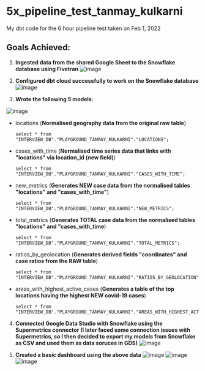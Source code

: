 # 5x_pipeline_test_tanmay_kulkarni
My dbt code for the 6 hour pipeline test taken on Feb 1, 2022

## Goals Achieved:

1. **Ingested data from the shared Google Sheet to the Snowflake database using Fivetran**
![image](https://user-images.githubusercontent.com/8901293/152093967-fb7baa7a-6a59-4e6b-ac88-89fb06d93d40.png)


2. **Configured dbt cloud successfully to work on the Snowflake database**
        ![image](https://user-images.githubusercontent.com/8901293/152094058-a825ac93-5100-4e06-9682-37ba1e732cb8.png)

3. **Wrote the following 5 models:**

![image](https://user-images.githubusercontent.com/8901293/152093362-a79227f8-6f39-4fd0-96ce-a7d4da0d5510.png)

    
 * locations (**Normalised geography data from the original raw table**)
       
       select * from "INTERVIEW_DB"."PLAYGROUND_TANMAY_KULKARNI"."LOCATIONS";

 * cases_with_time (**Normalised time series data that links with "locations" via location_id (new field)**)

       select * from "INTERVIEW_DB"."PLAYGROUND_TANMAY_KULKARNI"."CASES_WITH_TIME";
        
 * new_metrics (**Generates NEW case data from the normalised tables "locations" and "cases_with_time"**)

       select * from "INTERVIEW_DB"."PLAYGROUND_TANMAY_KULKARNI"."NEW_METRICS";
        
 * total_metrics (**Generates TOTAL case data from the normalised tables "locations" and "cases_with_time**)

       select * from "INTERVIEW_DB"."PLAYGROUND_TANMAY_KULKARNI"."TOTAL_METRICS";
        
 * ratios_by_geolocation (**Generates derived fields "coordinates" and case ratios from the RAW table**)

       select * from "INTERVIEW_DB"."PLAYGROUND_TANMAY_KULKARNI"."RATIOS_BY_GEOLOCATION";

 * areas_with_highest_active_cases (**Generates a table of the top locations having the highest NEW covid-19 cases**)

       select * from "INTERVIEW_DB"."PLAYGROUND_TANMAY_KULKARNI"."AREAS_WITH_HIGHEST_ACTIVE_CASES";

4. **Connected Google Data Studio with Snowflake using the Supermetrics connector (I later faced some connection issues with Supermetrics, so I then decided to export my models from Snowflake as CSV and used them as data soruces in GDS)**
        ![image](https://user-images.githubusercontent.com/8901293/152094292-44eda47f-d2e0-42fe-bf2f-68faa89d7d32.png)


5. **Created a basic dashboard using the above data**
        ![image](https://user-images.githubusercontent.com/8901293/152094417-e9eee004-a0c9-44d7-ba21-b03dfec32591.png)
        ![image](https://user-images.githubusercontent.com/8901293/152094450-7588eb24-d39f-4f63-a8e1-458ff475a93e.png)
        ![image](https://user-images.githubusercontent.com/8901293/152094481-9b0adad1-3cc4-4a0e-aef3-87cede676105.png)



